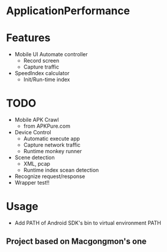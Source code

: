 # ApplicationPerformance

# Features
- Mobile UI Automate controller
  - Record screen
  - Capture traffic
- SpeedIndex calculator
  - Init/Run-time index

# TODO
- Mobile APK Crawl
  - from APKPure.com
- Device Control
  - Automatic execute app
  - Capture network traffic
  - Runtime monkey runner
- Scene detection
  - XML, pcap 
  - Runtime index scean detection
- Recognize request/response
- Wrapper test!!


# Usage
- Add PATH of Android SDK's bin to virtual environment PATH

## Project based on Macgongmon's one
